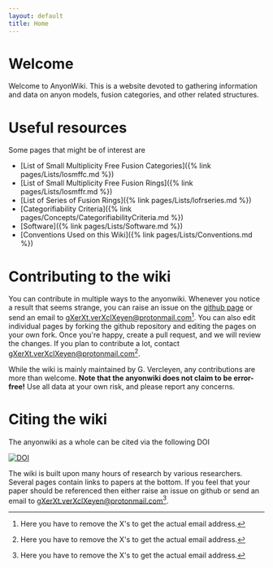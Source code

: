 ```yaml
---
layout: default
title: Home
---
```

# Welcome
Welcome to AnyonWiki. This is a website devoted to gathering information and data on anyon models, fusion categories, and other related structures. 

# Useful resources
Some pages that might be of interest are
* [List of Small Multiplicity Free Fusion Categories]({% link pages/Lists/losmffc.md %})
* [List of Small Multiplicity Free Fusion Rings]({% link pages/Lists/losmffr.md %})
* [List of Series of Fusion Rings]({% link pages/Lists/lofrseries.md %})
* [Categorifiability Criteria]({% link pages/Concepts/CategorifiabilityCriteria.md %})
* [Software]({% link pages/Lists/Software.md %})
* [Conventions Used on this Wiki]({% link pages/Lists/Conventions.md %})

# Contributing to the wiki
You can contribute in multiple ways to the anyonwiki. Whenever you notice a result that seems strange, you can raise an issue on the [github page](https://github.com/anyonwiki/anyonwiki.github.io) or send an email to gXerXt.verXclXeyen@protonmail.com[^1]. You can also edit individual pages by forking the github repository and editing the pages on your own fork. Once you're happy, create a pull request, and we will review the changes. If you plan to contribute a lot, contact gXerXt.verXclXeyen@protonmail.com[^1]. 

While the wiki is mainly maintained by G. Vercleyen, any contributions are more than welcome. **Note that the anyonwiki does not claim to be error-free!** Use all data at your own risk, and please report any concerns. 

# Citing the wiki
The anyonwiki as a whole can be cited via the following DOI

[![DOI](https://zenodo.org/badge/650073657.svg)](https://doi.org/10.5281/zenodo.15863113)


The wiki is built upon many hours of research by various researchers. Several pages contain links to papers at the bottom. If you feel that your paper should be referenced then either raise an issue on github or send an email to gXerXt.verXclXeyen@protonmail.com[^1].


[^1]: Here you have to remove the X's to get the actual email address.
